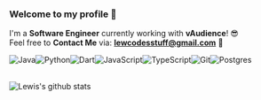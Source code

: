 ### Welcome to my profile 👋

I'm a **Software Engineer** currently working with **vAudience**! :sunglasses:<br>
Feel free to **Contact Me** via: **lewcodesstuff@gmail.com** :email: <br>

<div style="display: flex;">
  <img alt="Java" src="https://img.shields.io/badge/java-%23ED8B00.svg?&style=for-the-badge&logo=java&logoColor=white"/>
  <img alt="Python" src="https://img.shields.io/badge/python%20-%2314354C.svg?&style=for-the-badge&logo=python&logoColor=white"/>
  <img alt="Dart" src="https://img.shields.io/badge/dart-%230175C2.svg?&style=for-the-badge&logo=dart&logoColor=white"/>
  <img alt="JavaScript" src="https://img.shields.io/badge/javascript%20-%23323330.svg?&style=for-the-badge&logo=javascript&logoColor=%23F7DF1E"/>
  <img alt="TypeScript" src="https://shields.io/badge/TypeScript-3178C6?logo=TypeScript&logoColor=FFF&style=flat-square"/>
  <img alt="Git" src="https://img.shields.io/badge/git%20-%23F05033.svg?&style=for-the-badge&logo=git&logoColor=white"/>
  <img alt="Postgres" src ="https://img.shields.io/badge/postgres-%23316192.svg?&style=for-the-badge&logo=postgresql&logoColor=white"/>
</div>


<br>

![Lewis's github stats](https://github-readme-stats.vercel.app/api?username=Lewis-Horsley&theme=omni&show_icons=true) <br>

<br>
